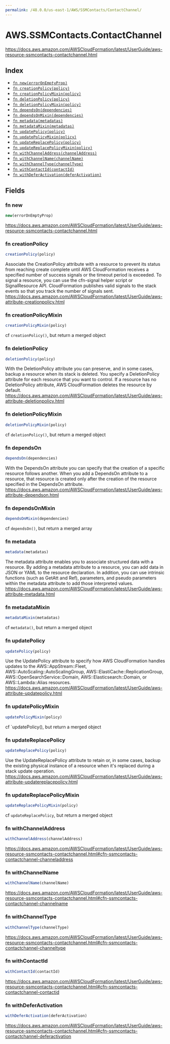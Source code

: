 ```yaml
---
permalink: /48.0.0/us-east-1/AWS/SSMContacts/ContactChannel/
---
```


# AWS.SSMContacts.ContactChannel

https://docs.aws.amazon.com/AWSCloudFormation/latest/UserGuide/aws-resource-ssmcontacts-contactchannel.html

## Index

* [`fn new(errorOnEmptyProp)`](#fn-new)
* [`fn creationPolicy(policy)`](#fn-creationpolicy)
* [`fn creationPolicyMixin(policy)`](#fn-creationpolicymixin)
* [`fn deletionPolicy(policy)`](#fn-deletionpolicy)
* [`fn deletionPolicyMixin(policy)`](#fn-deletionpolicymixin)
* [`fn dependsOn(dependencies)`](#fn-dependson)
* [`fn dependsOnMixin(dependencies)`](#fn-dependsonmixin)
* [`fn metadata(metadatas)`](#fn-metadata)
* [`fn metadataMixin(metadatas)`](#fn-metadatamixin)
* [`fn updatePolicy(policy)`](#fn-updatepolicy)
* [`fn updatePolicyMixin(policy)`](#fn-updatepolicymixin)
* [`fn updateReplacePolicy(policy)`](#fn-updatereplacepolicy)
* [`fn updateReplacePolicyMixin(policy)`](#fn-updatereplacepolicymixin)
* [`fn withChannelAddress(channelAddress)`](#fn-withchanneladdress)
* [`fn withChannelName(channelName)`](#fn-withchannelname)
* [`fn withChannelType(channelType)`](#fn-withchanneltype)
* [`fn withContactId(contactId)`](#fn-withcontactid)
* [`fn withDeferActivation(deferActivation)`](#fn-withdeferactivation)

## Fields

### fn new

```ts
new(errorOnEmptyProp)
```

https://docs.aws.amazon.com/AWSCloudFormation/latest/UserGuide/aws-resource-ssmcontacts-contactchannel.html

### fn creationPolicy

```ts
creationPolicy(policy)
```

Associate the CreationPolicy attribute with a resource to prevent its status from reaching create complete until AWS CloudFormation receives a specified number of success signals or the timeout period is exceeded. To signal a resource, you can use the cfn-signal helper script or SignalResource API. CloudFormation publishes valid signals to the stack events so that you track the number of signals sent. 
https://docs.aws.amazon.com/AWSCloudFormation/latest/UserGuide/aws-attribute-creationpolicy.html

### fn creationPolicyMixin

```ts
creationPolicyMixin(policy)
```

cf `creationPolicy()`, but return a merged object

### fn deletionPolicy

```ts
deletionPolicy(policy)
```

With the DeletionPolicy attribute you can preserve, and in some cases, backup a resource when its stack is deleted. You specify a DeletionPolicy attribute for each resource that you want to control. If a resource has no DeletionPolicy attribute, AWS CloudFormation deletes the resource by default. 
https://docs.aws.amazon.com/AWSCloudFormation/latest/UserGuide/aws-attribute-deletionpolicy.html

### fn deletionPolicyMixin

```ts
deletionPolicyMixin(policy)
```

cf `deletionPolicy()`, but return a merged object

### fn dependsOn

```ts
dependsOn(dependencies)
```

With the DependsOn attribute you can specify that the creation of a specific resource follows another. When you add a DependsOn attribute to a resource, that resource is created only after the creation of the resource specified in the DependsOn attribute. 
https://docs.aws.amazon.com/AWSCloudFormation/latest/UserGuide/aws-attribute-dependson.html

### fn dependsOnMixin

```ts
dependsOnMixin(dependencies)
```

cf `dependsOn()`, but return a merged array

### fn metadata

```ts
metadata(metadatas)
```

The metadata attribute enables you to associate structured data with a resource. By adding a metadata attribute to a resource, you can add data in JSON or YAML to the resource declaration. In addition, you can use intrinsic functions (such as GetAtt and Ref), parameters, and pseudo parameters within the metadata attribute to add those interpreted values. 
https://docs.aws.amazon.com/AWSCloudFormation/latest/UserGuide/aws-attribute-metadata.html

### fn metadataMixin

```ts
metadataMixin(metadatas)
```

cf `metadata()`, but return a merged object

### fn updatePolicy

```ts
updatePolicy(policy)
```

Use the UpdatePolicy attribute to specify how AWS CloudFormation handles updates to the AWS::AppStream::Fleet, AWS::AutoScaling::AutoScalingGroup, AWS::ElastiCache::ReplicationGroup, AWS::OpenSearchService::Domain, AWS::Elasticsearch::Domain, or AWS::Lambda::Alias resources. 
https://docs.aws.amazon.com/AWSCloudFormation/latest/UserGuide/aws-attribute-updatepolicy.html

### fn updatePolicyMixin

```ts
updatePolicyMixin(policy)
```

cf `updatePolicy(), but return a merged object

### fn updateReplacePolicy

```ts
updateReplacePolicy(policy)
```

Use the UpdateReplacePolicy attribute to retain or, in some cases, backup the existing physical instance of a resource when it's replaced during a stack update operation. 
https://docs.aws.amazon.com/AWSCloudFormation/latest/UserGuide/aws-attribute-updatereplacepolicy.html

### fn updateReplacePolicyMixin

```ts
updateReplacePolicyMixin(policy)
```

cf `updateReplacePolicy`, but return a merged object

### fn withChannelAddress

```ts
withChannelAddress(channelAddress)
```

https://docs.aws.amazon.com/AWSCloudFormation/latest/UserGuide/aws-resource-ssmcontacts-contactchannel.html#cfn-ssmcontacts-contactchannel-channeladdress

### fn withChannelName

```ts
withChannelName(channelName)
```

https://docs.aws.amazon.com/AWSCloudFormation/latest/UserGuide/aws-resource-ssmcontacts-contactchannel.html#cfn-ssmcontacts-contactchannel-channelname

### fn withChannelType

```ts
withChannelType(channelType)
```

https://docs.aws.amazon.com/AWSCloudFormation/latest/UserGuide/aws-resource-ssmcontacts-contactchannel.html#cfn-ssmcontacts-contactchannel-channeltype

### fn withContactId

```ts
withContactId(contactId)
```

https://docs.aws.amazon.com/AWSCloudFormation/latest/UserGuide/aws-resource-ssmcontacts-contactchannel.html#cfn-ssmcontacts-contactchannel-contactid

### fn withDeferActivation

```ts
withDeferActivation(deferActivation)
```

https://docs.aws.amazon.com/AWSCloudFormation/latest/UserGuide/aws-resource-ssmcontacts-contactchannel.html#cfn-ssmcontacts-contactchannel-deferactivation